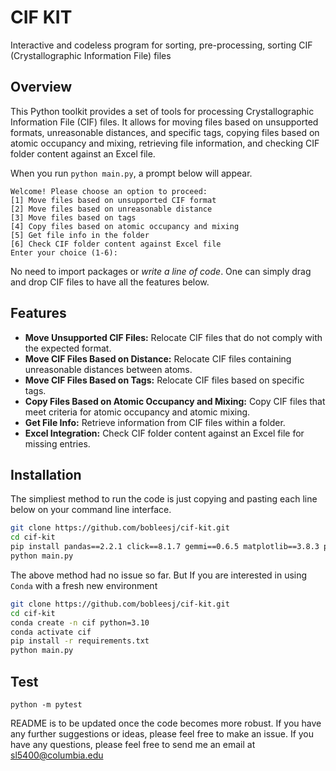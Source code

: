 # CIF KIT
Interactive and codeless program for sorting, pre-processing, sorting CIF (Crystallographic Information File) files

## Overview
This Python toolkit provides a set of tools for processing Crystallographic Information File (CIF) files. It allows for moving files based on unsupported formats, unreasonable distances, and specific tags, copying files based on atomic occupancy and mixing, retrieving file information, and checking CIF folder content against an Excel file.

When you run `python main.py`, a prompt below will appear. 
```
Welcome! Please choose an option to proceed:
[1] Move files based on unsupported CIF format
[2] Move files based on unreasonable distance
[3] Move files based on tags
[4] Copy files based on atomic occupancy and mixing
[5] Get file info in the folder
[6] Check CIF folder content against Excel file
Enter your choice (1-6): 
```

No need to import packages or *write a line of code*. One can simply drag and drop CIF files to have all the features below.

## Features
- **Move Unsupported CIF Files:** Relocate CIF files that do not comply with the expected format.
- **Move CIF Files Based on Distance:** Relocate CIF files containing unreasonable distances between atoms.
- **Move CIF Files Based on Tags:** Relocate CIF files based on specific tags.
- **Copy Files Based on Atomic Occupancy and Mixing:** Copy CIF files that meet criteria for atomic occupancy and atomic mixing.
- **Get File Info:** Retrieve information from CIF files within a folder.
- **Excel Integration:** Check CIF folder content against an Excel file for missing entries.

## Installation
The simpliest method to run the code is just copying and pasting each line below on your command line interface.

```bash
git clone https://github.com/bobleesj/cif-kit.git
cd cif-kit
pip install pandas==2.2.1 click==8.1.7 gemmi==0.6.5 matplotlib==3.8.3 pytest==8.0.1
python main.py
```

The above method had no issue so far. But If you are interested in using `Conda` with a fresh new environment

```bash
git clone https://github.com/bobleesj/cif-kit.git
cd cif-kit
conda create -n cif python=3.10
conda activate cif
pip install -r requirements.txt
python main.py
```

## Test

```
python -m pytest           
```

README is to be updated once the code becomes more robust. If you have any further suggestions or ideas, please feel free to make an issue. If you have any questions, please feel free to send me an email at sl5400@columbia.edu